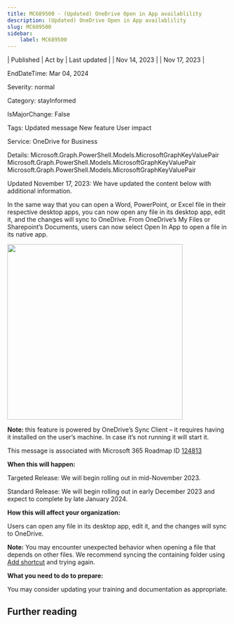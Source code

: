 ```yaml
---
title: MC689500 - (Updated) OneDrive Open in App availablility
description: (Updated) OneDrive Open in App availablility
slug: MC689500
sidebar:
    label: MC689500
---
```


| Published | Act by | Last updated |
| Nov 14, 2023 |  | Nov 17, 2023 |

EndDateTime: Mar 04, 2024

Severity: normal

Category: stayInformed

IsMajorChange: False

Tags: Updated message New feature User impact

Service: OneDrive for Business

Details: Microsoft.Graph.PowerShell.Models.MicrosoftGraphKeyValuePair Microsoft.Graph.PowerShell.Models.MicrosoftGraphKeyValuePair Microsoft.Graph.PowerShell.Models.MicrosoftGraphKeyValuePair

<p style="">Updated November 17, 2023: We have updated the content below with additional information.</p><p style="">In the same way that you can open a Word, PowerPoint, or Excel file in their respective desktop apps, you can now open any file in its desktop app, edit it, and the changes will sync to OneDrive. From OneDrive’s My Files or Sharepoint’s Documents, users can now select Open In App to open a file in its native app.</p><p style=""><img src="https://img-prod-cms-rt-microsoft-com.akamaized.net/cms/api/am/imageFileData/RW1eTpF?ver=a806" style="width: 400px;"></p><p style=""><b>Note: </b>this feature is powered by OneDrive’s Sync Client – it requires having it installed on the user’s machine. In case it’s not running it will start it.&nbsp;</p><p style="">This message is associated with Microsoft 365 Roadmap ID <a href="https://www.microsoft.com/microsoft-365/roadmap?rtc=1%26filters=&amp;searchterms=124813" target="_blank">124813</a><br></p>

<p><b>When this will happen:</b></p><p>Targeted Release: We will begin rolling out in mid-November 2023.</p><p>Standard Release: We will begin rolling out in early December 2023 and expect to complete by late January 2024.</p>

<p><b>How this will affect your organization:</b><br></p>

<p>Users can open any file in its desktop app, edit it, and the changes will sync to OneDrive.</p><p><b>Note:</b>&nbsp;You may encounter unexpected behavior when opening a file that depends on other files. We recommend syncing the containing folder using <a href="https://prod.support.services.microsoft.com/en-us/office/add-shortcuts-to-shared-folders-in-onedrive-for-work-or-school-d66b1347-99b7-4470-9360-ffc048d35a33?preview=true" target="_blank">Add shortcut</a> and trying again.</p>
<p><b>What you need to do to prepare:</b><br></p>
<p>You may consider updating your training and documentation as appropriate.</p>

## Further reading
